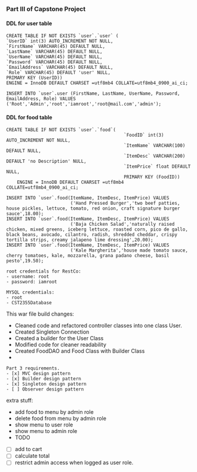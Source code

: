 ### Part III of Capstone Project

#### DDL for user table
```
CREATE TABLE IF NOT EXISTS `user`.`user` (
`UserID` int(3) AUTO_INCREMENT NOT NULL,
`FirstName` VARCHAR(45) DEFAULT NULL,
`LastName` VARCHAR(45) DEFAULT NULL,
`UserName` VARCHAR(45) DEFAULT NULL,
`Password` VARCHAR(45) DEFAULT NULL,
`EmailAddress` VARCHAR(45) DEFAULT NULL,
`Role` VARCHAR(45) DEFAULT 'user' NULL,
PRIMARY KEY (UserID))
ENGINE = InnoDB DEFAULT CHARSET =utf8mb4 COLLATE=utf8mb4_0900_ai_ci;

INSERT INTO `user`.user (FirstName, LastName, UserName, Password, EmailAddress, Role) VALUES
('Root','Admin','root','iamroot','root@mail.com','admin');
```

#### DDL for food table
```
CREATE TABLE IF NOT EXISTS `user`.`food`(
                                            `FoodID` int(3) AUTO_INCREMENT NOT NULL,
                                            `ItemName` VARCHAR(100) DEFAULT NULL,
                                            `ItemDesc` VARCHAR(200) DEFAULT 'no Description' NULL,
                                            `ItemPrice` float DEFAULT NULL,
                                            PRIMARY KEY (FoodID))
    ENGINE = InnoDB DEFAULT CHARSET =utf8mb4 COLLATE=utf8mb4_0900_ai_ci;

INSERT INTO `user`.food(ItemName, ItemDesc, ItemPrice) VALUES
                        ('Hand Pressed Burger','two beef patties, house pickles, lettuce, tomato, red onion, craft signature burger sauce',18.00);
INSERT INTO `user`.food(ItemName, ItemDesc, ItemPrice) VALUES
                        ('Baja Chicken Salad','naturally raised chicken, mixed greens, iceberg lettuce, roasted corn, pico de gallo, black beans, avocado, cilantro, radish, shredded cheddar, crispy tortilla strips, creamy jalapeno lime dressing',20.00);
INSERT INTO `user`.food(ItemName, ItemDesc, ItemPrice) VALUES
                        ('Kale Margherita','house made tomato sauce, cherry tomatoes, kale, mozzarella, grana padano cheese, basil pesto',19.50);
```
```
root credentials for RestCo:
- username: root 
- password: iamroot

MYSQL credentials:
- root
- CST2355Database
```
This war file build changes:
- Cleaned code and refactored controller classes into one class User.
- Created Singleton Connection
- Created a builder for the User Class
- Modified code for cleaner readability
- Created FoodDAO and Food Class with Builder Class
- 

```
Part 3 requirements.  
- [x] MVC design pattern  
- [x] Builder design pattern  
- [x] Singleton design pattern  
- [ ] Observer design pattern  
```

extra stuff:
- add food to menu by admin role
- delete food from menu by admin role
- show menu to user role
- show menu to admin role
- TODO
- [ ] add to cart
- [ ] calculate total
- [ ] restrict admin access when logged as user role.